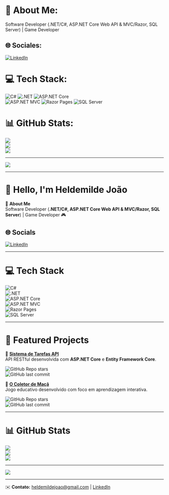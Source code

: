 # 💫 About Me:
Software Developer (.NET/C#, ASP.NET Core Web API & MVC/Razor, SQL Server) | Game Developer


## 🌐 Sociales:
[![LinkedIn](https://img.shields.io/badge/LinkedIn-%230077B5.svg?logo=linkedin&logoColor=white)](https://www.linkedin.com/in/heldemilde-joão-) 

# 💻 Tech Stack:

![C#](https://img.shields.io/badge/c%23-%23239120.svg?style=for-the-badge&logo=csharp&logoColor=white) ![.NET](https://img.shields.io/badge/.NET-512BD4.svg?style=for-the-badge&logo=dotnet&logoColor=white) ![ASP.NET Core](https://img.shields.io/badge/ASP.NET%20Core-512BD4.svg?style=for-the-badge&logo=dotnet&logoColor=white)  
![ASP.NET MVC](https://img.shields.io/badge/ASP.NET%20MVC-5C2D91.svg?style=for-the-badge&logo=dotnet&logoColor=white) ![Razor Pages](https://img.shields.io/badge/Razor%20Pages-68217A.svg?style=for-the-badge&logo=razor&logoColor=white) ![SQL Server](https://img.shields.io/badge/SQL%20Server-CC2927.svg?style=for-the-badge&logo=microsoftsqlserver&logoColor=white)


# 📊 GitHub Stats:
![](https://github-readme-stats.vercel.app/api?username=heldemildej&theme=dark&hide_border=false&include_all_commits=false&count_private=false)<br/>
![](https://github-readme-streak-stats.herokuapp.com/?user=heldemildej&theme=dark&hide_border=false)<br/>
![](https://github-readme-stats.vercel.app/api/top-langs/?username=heldemildej&theme=dark&hide_border=false&include_all_commits=false&count_private=false&layout=compact)

---
[![](https://visitcount.itsvg.in/api?id=heldemildej&icon=0&color=0)](https://visitcount.itsvg.in)

<!-- Proudly created with GPRM ( https://gprm.itsvg.in ) -->







--------------------------------------


# 👋 Hello, I'm Heldemilde João

💫 **About Me**  
Software Developer (**.NET/C#, ASP.NET Core Web API & MVC/Razor, SQL Server**) | Game Developer 🎮  

## 🌐 Socials
[![LinkedIn](https://img.shields.io/badge/LinkedIn-%230077B5.svg?logo=linkedin&logoColor=white)](https://www.linkedin.com/in/heldemilde-joão-)  

---

# 💻 Tech Stack

![C#](https://img.shields.io/badge/c%23-%23239120.svg?style=for-the-badge&logo=csharp&logoColor=white)  
![.NET](https://img.shields.io/badge/.NET-512BD4.svg?style=for-the-badge&logo=dotnet&logoColor=white)  
![ASP.NET Core](https://img.shields.io/badge/ASP.NET%20Core-512BD4.svg?style=for-the-badge&logo=dotnet&logoColor=white)  
![ASP.NET MVC](https://img.shields.io/badge/ASP.NET%20MVC-5C2D91.svg?style=for-the-badge&logo=dotnet&logoColor=white)  
![Razor Pages](https://img.shields.io/badge/Razor%20Pages-68217A.svg?style=for-the-badge&logo=razor&logoColor=white)  
![SQL Server](https://img.shields.io/badge/SQL%20Server-CC2927.svg?style=for-the-badge&logo=microsoftsqlserver&logoColor=white)  

---

# 📌 Featured Projects

🔹 [**Sistema de Tarefas API**](https://github.com/heldemildej/sistema-de-tarefa-api)  
API RESTful desenvolvida com **ASP.NET Core** e **Entity Framework Core**.  

![GitHub Repo stars](https://img.shields.io/github/stars/heldemildej/sistema-de-tarefa-api?style=social)  
![GitHub last commit](https://img.shields.io/github/last-commit/heldemildej/sistema-de-tarefa-api)  

🔹 [**O Coletor de Maçã**](https://github.com/heldemildej/o-coletor-de-maca)  
Jogo educativo desenvolvido com foco em aprendizagem interativa.  

![GitHub Repo stars](https://img.shields.io/github/stars/heldemildej/o-coletor-de-maca?style=social)  
![GitHub last commit](https://img.shields.io/github/last-commit/heldemildej/o-coletor-de-maca)  

---

# 📊 GitHub Stats
![](https://github-readme-stats.vercel.app/api?username=heldemildej&theme=dark&hide_border=false&include_all_commits=false&count_private=false)<br/>
![](https://github-readme-streak-stats.herokuapp.com/?user=heldemildej&theme=dark&hide_border=false)<br/>
![](https://github-readme-stats.vercel.app/api/top-langs/?username=heldemildej&theme=dark&hide_border=false&include_all_commits=false&count_private=false&layout=compact)

---

[![](https://visitcount.itsvg.in/api?id=heldemildej&icon=0&color=0)](https://visitcount.itsvg.in)

---
✉️ **Contato:** heldemildejoao@gmail.com | [LinkedIn](https://www.linkedin.com/in/heldemilde-joão-)  
